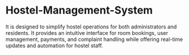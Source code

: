 # Hostel-Management-System
It is designed to simplify hostel operations for both administrators and residents. It provides an intuitive interface for room bookings, user management, payments, and complaint handling while offering real-time updates and automation for hostel staff.
